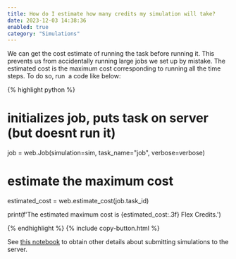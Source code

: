 ```yaml
---
title: How do I estimate how many credits my simulation will take?
date: 2023-12-03 14:38:36
enabled: true
category: "Simulations"
---
```

We can get the cost estimate of running the task before running it. This prevents us from accidentally running large jobs we set up by mistake. The estimated cost is the maximum cost corresponding to running all the time steps. To do so, run&nbsp; a code like below:

<div markdown class="code-snippet">{% highlight python %}

# initializes job, puts task on server (but doesnt run it)
job = web.Job(simulation=sim, task_name="job", verbose=verbose)

# estimate the maximum cost
estimated_cost = web.estimate_cost(job.task_id)

print(f'The estimated maximum cost is {estimated_cost:.3f} Flex Credits.')

{% endhighlight %}
{% include copy-button.html %}</div>

See [this notebook](https://docs.flexcompute.com/projects/tidy3d/en/latest/notebooks/WebAPI.html) to obtain other details about submitting simulations to the server.
